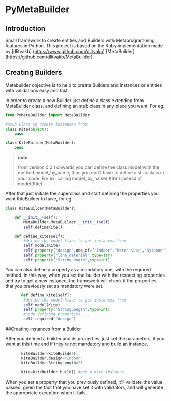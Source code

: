 # PyMetaBuilder

## Introduction

Small framework to create entities and Builders with Metaprogramming features in Python.
This project is based on the Ruby implementation made by [dlitvakb] (https://www.github.com/dlitvakb) [MetaBuilder] (https://github.com/dlitvakb/MetaBuilder)

## Creating Builders

Metabuilder objective is to help to create Builders and instances or entities with validations easy and fast.

In order to create a new Builder just define a class extending from MetaBuilder class, and defining an stub class
in any place you want. For eg.

```python
from PyMetaBuilder import MetaBuilder

#Stub Class to create instances from
class Kite(object):
    pass

class KiteBuilder(MetaBuilder):
    pass
```
> **note**
>
> from version 0.2.1 onwards you can define the class model with the
> method model_by_name, thus you don't have to define a stub class in your code.
> For ex. calling model_by_name('Kite') instead of model(Kite)

After that just initiate the superclass and start defining the properties you want KiteBuilder to have, for eg.

```python
class KiteBuilder(MetaBuilder):

    def __init__(self):
        MetaBuilder.MetaBuilder.__init__(self)
        self.defineKite()

    def define_kite(self):
        #define the model klass to get instances from
        self.model(Kite)
        self.property("design",one_of=["Indoor","Water Kite","Kythoon"])
        self.property("line_material",type=str)
        self.property("StringLength",type=int)
```

You can also define a property as a mandatory one, with the required method. In this way, when you set the builder
with the respecting properties and try to get a new instance, the framework will check if the properties that you
previously set as mandatory were set.

```python
       def define_kite(self):
        #define the model klass to get instances from
        self.model(Kite)
        self.property("StringLength",type=int)
        #code defining properties....
        self.required("design")
```

##Creating instances from a Builder

After you defined a builder and its properties, just set the parameters, if you want at this time and if they're not
mandatory and build an instance.

```python
       kiteBuilder=KiteBuilder()
       kiteBuilder.design="Indoor"
       kiteBuilder.StringLength=23

       kite=kiteBuilder.build() #get a Kite instance
```

When you set a property that you previously defined, it'll validate the value passed, given the fact that you have
set it with validators, and will generate the appropriate exception when it fails.